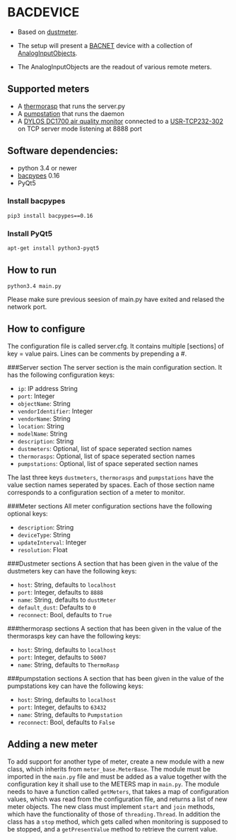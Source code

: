 # BACDEVICE
* Based on [dustmeter](https://github.com/eyiliu/dustmeter).

* The setup will present a [BACNET](https://en.wikipedia.org/wiki/BACnet) device with a collection of [AnalogInputObjects](http://www.bacnet.org/Bibliography/ES-7-96/ES-7-96.htm).
* The AnalogInputObjects are the readout of various remote meters.

## Supported meters
* A [thermorasp](https://github.com/thomaseichhorn/fhlthermorasp) that runs the server.py
* A [pumpstation](https://github.com/Negusbuk/cmstkmodlab/tree/master/pumpstation) that runs the daemon
* A [DYLOS DC1700 air quality monitor](http://www.dylosproducts.com/dc1700.html) connected to a [USR-TCP232-302](http://www.usriot.com/user-manual-usr-tcp232-302-user-manual/) on TCP server mode listening at 8888 port

## Software dependencies:
* python 3.4 or newer
* [bacpypes](https://github.com/JoelBender/bacpypes) 0.16
* PyQt5

### Install bacpypes
```
pip3 install bacpypes==0.16
```

### Install PyQt5
```
apt-get install python3-pyqt5
```

## How to run
```
python3.4 main.py
```
Please make sure previous seesion of main.py have exited and relased the network port.

## How to configure
The configuration file is called server.cfg. It contains multiple \[sections\] of key = value pairs. Lines can be comments by prepending a #.

###Server section
The server section is the main configuration section. It has the following configuration keys:
* `ip`: IP address String
* `port`: Integer
* `objectName`: String
* `vendorIdentifier`: Integer
* `vendorName`: String
* `location`: String
* `modelName`: String
* `description`: String
* `dustmeters`: Optional, list of space seperated section names
* `thermorasps`: Optional, list of space seperated section names
* `pumpstations`: Optional, list of space seperated section names

The last three keys `dustmeters`, `thermorasps` and `pumpstations` have the value section names seperated by spaces.
Each of those section name corresponds to a configuration section of a meter to monitor.

###Meter sections
All meter configuration sections have the following optional keys:
* `description`: String
* `deviceType`: String
* `updateInterval`: Integer
* `resolution`: Float

###Dustmeter sections
A section that has been given in the value of the dustmeters key can have the following keys:
* `host`: String, defaults to `localhost`
* `port`: Integer, defaults to `8888`
* `name`: String, defaults to `dustMeter`
* `default_dust`: Defaults to `0`
* `reconnect`: Bool, defaults to `True`

###thermorasp sections
A section that has been given in the value of the thermorasps key can have the following keys:
* `host`: String, defaults to `localhost`
* `port`: Integer, defaults to `50007`
* `name`: String, defaults to `ThermoRasp`

###pumpstation sections
A section that has been given in the value of the pumpstations key can have the following keys:
* `host`: String, defaults to `localhost`
* `port`: Integer, defaults to `63432`
* `name`: String, defaults to `Pumpstation`
* `reconnect`: Bool, defaults to `False`


## Adding a new meter
To add support for another type of meter, create a new module with a new class, which inherits from `meter_base.MeterBase`.
The module must be imported in the `main.py` file and must be added as a value together with the configuration key it shall use to the METERS map in `main.py`.
The module needs to have a function called `getMeters`, that takes a map of configuration values, which was read from the configuration file, and returns a list of new meter objects.
The new class must implement `start` and `join` methods, which have the functionality of those of `threading.Thread`.
In addition the class has a `stop` method, which gets called when monitoring is supposed to be stopped, and a `getPresentValue` method to retrieve the current value.
